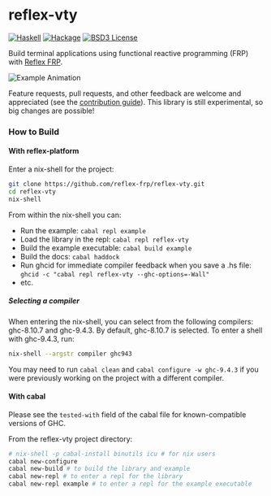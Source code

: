 # reflex-vty

[![Haskell](https://img.shields.io/badge/language-Haskell-orange.svg)](https://haskell.org) [![Hackage](https://img.shields.io/hackage/v/reflex-vty.svg)](https://hackage.haskell.org/package/reflex-vty) [![BSD3 License](https://img.shields.io/badge/license-BSD3-blue.svg)](https://github.com/reflex-frp/reflex-vty/blob/master/LICENSE)

Build terminal applications using functional reactive programming (FRP) with [Reflex FRP](https://reflex-frp.org).

![Example Animation](https://i.imgur.com/FULQNtu.gif)

Feature requests, pull requests, and other feedback are welcome and appreciated (see the [contribution guide](CONTRIBUTING.md)). This library
is still experimental, so big changes are possible!
### How to Build

#### With reflex-platform

Enter a nix-shell for the project:
```bash
git clone https://github.com/reflex-frp/reflex-vty.git
cd reflex-vty
nix-shell
```

From within the nix-shell you can:
* Run the example: `cabal repl example`
* Load the library in the repl: `cabal repl reflex-vty`
* Build the example executable: `cabal build example`
* Build the docs: `cabal haddock`
* Run ghcid for immediate compiler feedback when you save a .hs file: `ghcid -c "cabal repl reflex-vty --ghc-options=-Wall"`
* etc.

##### Selecting a compiler

When entering the nix-shell, you can select from the following compilers: ghc-8.10.7 and ghc-9.4.3. By default, ghc-8.10.7 is selected. To enter a shell with ghc-9.4.3, run:

```bash
nix-shell --argstr compiler ghc943
```

You may need to run `cabal clean` and `cabal configure -w ghc-9.4.3` if you were previously working on the project with a different compiler.


#### With cabal

Please see the `tested-with` field of the cabal file for known-compatible versions of GHC.

From the reflex-vty project directory:

```bash
# nix-shell -p cabal-install binutils icu # for nix users
cabal new-configure
cabal new-build # to build the library and example
cabal new-repl # to enter a repl for the library
cabal new-repl example # to enter a repl for the example executable
```
